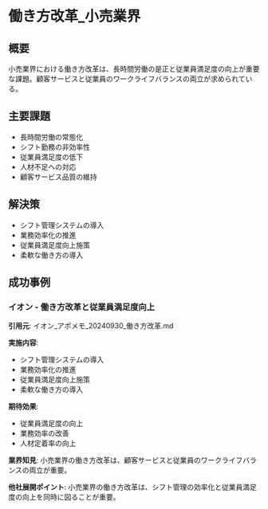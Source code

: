 # 働き方改革_小売業界

## 概要
小売業界における働き方改革は、長時間労働の是正と従業員満足度の向上が重要な課題。顧客サービスと従業員のワークライフバランスの両立が求められている。

## 主要課題
- 長時間労働の常態化
- シフト勤務の非効率性
- 従業員満足度の低下
- 人材不足への対応
- 顧客サービス品質の維持

## 解決策
- シフト管理システムの導入
- 業務効率化の推進
- 従業員満足度向上施策
- 柔軟な働き方の導入

## 成功事例

### イオン - 働き方改革と従業員満足度向上
**引用元**: イオン_アポメモ_20240930_働き方改革.md

**実施内容**:
- シフト管理システムの導入
- 業務効率化の推進
- 従業員満足度向上施策
- 柔軟な働き方の導入

**期待効果**:
- 従業員満足度の向上
- 業務効率の改善
- 人材定着率の向上

**業界知見**: 
小売業界の働き方改革は、顧客サービスと従業員のワークライフバランスの両立が重要。

**他社展開ポイント**: 
小売業界の働き方改革は、シフト管理の効率化と従業員満足度の向上を同時に図ることが重要。 